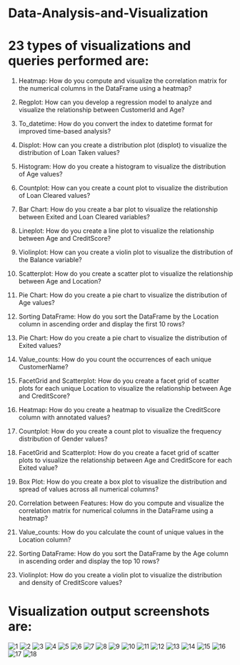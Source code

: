 # Data-Analysis-and-Visualization

# 23 types of visualizations and queries performed are:
1. Heatmap: How do you compute and visualize the correlation matrix for the numerical columns in the DataFrame using a heatmap?

2. Regplot: How can you develop a regression model to analyze and visualize the relationship between CustomerId and Age?

3. To_datetime: How do you convert the index to datetime format for improved time-based analysis?

4. Displot: How can you create a distribution plot (displot) to visualize the distribution of Loan Taken values?

5. Histogram: How do you create a histogram to visualize the distribution of Age values?

6. Countplot: How can you create a count plot to visualize the distribution of Loan Cleared values?

7. Bar Chart: How do you create a bar plot to visualize the relationship between Exited and Loan Cleared variables?

8. Lineplot: How do you create a line plot to visualize the relationship between Age and CreditScore?

9. Violinplot: How can you create a violin plot to visualize the distribution of the Balance variable?

10. Scatterplot: How do you create a scatter plot to visualize the relationship between Age and Location?

11. Pie Chart: How do you create a pie chart to visualize the distribution of Age values?

12. Sorting DataFrame: How do you sort the DataFrame by the Location column in ascending order and display the first 10 rows?

13. Pie Chart: How do you create a pie chart to visualize the distribution of Exited values?

14. Value_counts: How do you count the occurrences of each unique CustomerName?

15. FacetGrid and Scatterplot: How do you create a facet grid of scatter plots for each unique Location to visualize the relationship between Age and CreditScore?

16. Heatmap: How do you create a heatmap to visualize the CreditScore column with annotated values?

17. Countplot: How do you create a count plot to visualize the frequency distribution of Gender values?

18. FacetGrid and Scatterplot: How do you create a facet grid of scatter plots to visualize the relationship between Age and CreditScore for each Exited value?

19. Box Plot: How do you create a box plot to visualize the distribution and spread of values across all numerical columns?

20. Correlation between Features: How do you compute and visualize the correlation matrix for numerical columns in the DataFrame using a heatmap?

21. Value_counts: How do you calculate the count of unique values in the Location column?

22. Sorting DataFrame: How do you sort the DataFrame by the Age column in ascending order and display the top 10 rows?

23. Violinplot: How do you create a violin plot to visualize the distribution and density of CreditScore values?

# Visualization output screenshots are:
![1](https://github.com/user-attachments/assets/c5ce7ced-60bd-4020-9bfe-c4913d0c3f2a)
![2](https://github.com/user-attachments/assets/1bf2fc35-0d27-4366-b18f-e12fde1b88d4)
![3](https://github.com/user-attachments/assets/cf59b3ba-33a8-4dd0-adc2-2a0770236b38)
![4](https://github.com/user-attachments/assets/746d1995-092d-4b07-a1ff-f0abf9338c5a)
![5](https://github.com/user-attachments/assets/96d67ff6-f4d3-4a84-914a-959a50ae3270)
![6](https://github.com/user-attachments/assets/df18f627-0746-4396-9630-4a00cc02b765)
![7](https://github.com/user-attachments/assets/654f7550-a9fe-4d61-9c19-d188cf2ef0bb)
![8](https://github.com/user-attachments/assets/e8b5c1fa-8112-46b5-bfcd-36b834c4df77)
![9](https://github.com/user-attachments/assets/aa35fcb9-1213-4d77-98ce-215abe37b399)
![10](https://github.com/user-attachments/assets/50d247d5-31a2-40de-9206-dea3ed07eb11)
![11](https://github.com/user-attachments/assets/497dbe16-b1a2-48ec-9147-3ac3e05dad3e)
![12](https://github.com/user-attachments/assets/417ab7b0-ee6e-42e3-a8d9-95bba65cabfd)
![13](https://github.com/user-attachments/assets/82e7a45e-0bd4-4ce6-aa42-2a5c5ffb6efa)
![14](https://github.com/user-attachments/assets/dfc9ce78-b179-4be4-9de5-09e9b3ce60e4)
![15](https://github.com/user-attachments/assets/99f383a8-9dfe-428f-b7b6-7bb2bdd40f54)
![16](https://github.com/user-attachments/assets/0922f2e2-7267-43fa-89c3-2f1f4b75529b)
![17](https://github.com/user-attachments/assets/109b60c0-f95a-42ac-95d5-1f0365a48240)
![18](https://github.com/user-attachments/assets/6274a895-f1d7-41d7-ab49-f1d920532e99)

